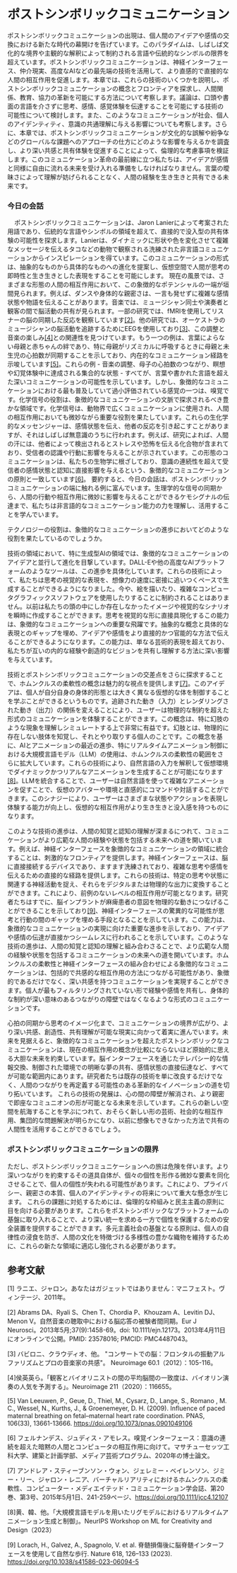 <center> <h1> ポストシンボリックコミュニケーション </h1> </center>

ポストシンボリックコミュニケーションの出現は、個人間のアイデアや感情の交換における新たな時代の幕開けを告げています。このパラダイムは、しばしば文化的な境界や主観的な解釈によって制約される言語や伝統的なシンボルの限界を超えています。ポストシンボリックコミュニケーションは、神経インターフェース、仲介現実、高度なAIなどの最先端の技術を活用して、より直感的で直接的な人間の相互作用を促進します。本章では、これらの技術のいくつかを説明し、ポストシンボリックコミュニケーションの概念とフロンティアを探求し、人間関係、教育、協力の革新を可能にする方法について考察します。議論は、口頭や書面の言語を介さずに思考、感情、感覚体験を伝達することを可能にする技術の可能性について検討します。また、このようなコミュニケーションが社会、個人のアイデンティティ、意識の共通理解に与える影響についても考察します。さらに、本章では、ポストシンボリックコミュニケーションが文化的な誤解や紛争などのグローバルな課題へのアプローチの仕方にどのような影響を与えるかを調査し、より深い共感と共有体験を促進することによって、倫理的な考慮事項を検証します。このコミュニケーション革命の最前線に立つ私たちは、アイデアが感情と同様に自由に流れる未来を受け入れる準備をしなければなりません。言葉の曖昧さによって理解が妨げられることなく、人間の経験を生き生きと共有できる未来です。

### 今日の会話

&nbsp;&nbsp;&nbsp;&nbsp;ポストシンボリックコミュニケーションは、Jaron Lanierによって考案された用語であり、伝統的な言語やシンボルの領域を超えて、直接的で没入型の共有体験の可能性を探求します。Lanierは、ダイナミックに形状や色を変化させて複雑なメッセージを伝えるタコなどの動物で観察される洗練された非言語コミュニケーションからインスピレーションを得ています。このコミュニケーションの形式は、抽象的なものから具体的なものへの進化を提案し、仮想空間で人間が思考の即時性と生き生きとした表現をすることを可能にします。
現在の風景では、さまざまな形態の人間の相互作用において、この象徴的なポテンシャルの一端が垣間見られます。例えば、ダンスや身体的な親密さは、一言も発せずに複雑な感情状態や物語を伝えることがあります。音楽では、ミュージシャン同士や演奏者と観客の間で脳活動の共有が見られます。一部の研究では、fMRIを使用してリスナーの脳の同期した反応を観察しています[[2]](#2)。他の研究では、オーケストラのミュージシャンの脳活動を追跡するためにEEGを使用しており[[3]](#3)、この調整と音楽の楽しみ[[4]](#4)との関連性を見つけています。もう一つの例は、言葉によらない母親と赤ちゃんの絆であり、特に母親がリズミカルに呼吸するときに母親と未生児の心拍数が同期することを示しており、内在的なコミュニケーション経路を示唆しています[[5]](#5)。これらの例 - 音楽の調整、母子の心拍数のつながり、瞑想や幻覚体験中に達成される集合的な状態 - すべてが、言葉や書かれた言語を超えた深いコミュニケーションの可能性を示しています。しかし、象徴的なコミュニケーションにおける最も普及していて過小評価されている感覚の一つは、嗅覚です。化学信号の役割は、象徴的なコミュニケーションの文脈で探求されるべき豊かな領域です。化学信号は、動物界で広くコミュニケーションに使用され、人間の相互作用においても微妙ながら重要な役割を果たしています。これらの生化学的なメッセンジャーは、感情状態を伝え、他者の反応を引き起こすことがありますが、それはしばしば無意識のうちに行われます。例えば、研究によれば、人間の汗には、他者によって検出されるとストレスや恐怖を伝える化合物が含まれており、受信者の認識や行動に影響を与えることが示されています。この形態のコミュニケーションは、私たちの生物学に根ざしており、意識の連続性を超えて受信者の感情状態と認知に直接影響を与えるという、象徴的なコミュニケーションの原則と一致しています[[6]](#6)。
要約すると、今日の会話は、ポストシンボリックコミュニケーションの端に触れる例に富んでいます。生理学的な信号の同期から、人間の行動や相互作用に微妙に影響を与えることができるケモシグナルの伝達まで、私たちは非言語的なコミュニケーション能力の力を理解し、活用することを学んでいます。


テクノロジーの役割は、象徴的なコミュニケーションの進歩においてどのような役割を果たしているのでしょうか。

技術の領域において、特に生成型AIの領域では、象徴的なコミュニケーションのアイデアと並行して進化を目撃しています。DALL-Eや他の高度なAIプラットフォームのようなツールは、この進歩を具体化しています。これらの技術によって、私たちは思考の視覚的な表現を、想像力の速度に密接に追いつくペースで生成することができるようになりました。今や、絵を描いたり、複雑なコンピュータグラフィックスソフトウェアを使用したりすることに制約されることはありません。以前は私たちの頭の中にしか存在しなかったイメージや視覚的なシナリオを瞬時に作成することができます。思考を視覚的な形に直接具現化するこの能力は、象徴的なコミュニケーションへの重要な飛躍です。抽象的な概念と具体的な表現とのギャップを埋め、アイデアや感情をより直接的かつ官能的な方法で伝えることができるようになります。この能力は、単なる芸術的表現を超えており、私たちが互いの内的な経験や創造的なビジョンを共有し理解する方法に深い影響を与えています。

技術とポストシンボリックコミュニケーションの交差点をさらに探求することで、ホムンクルスの柔軟性の概念は魅力的な視点を提供します[[7]](#7)。このアイデアは、個人が自分自身の身体的形態とは大きく異なる仮想的な体を制御することを学ぶことができるというものです。追跡された動き（入力）とレンダリングされた動き（出力）の関係を変えることにより、ユーザーは物理的な制約を超えた形式のコミュニケーションを体験することができます。この概念は、特に幻肢のような現象を理解しシミュレートする上で非常に有益です。幻肢とは、物理的に存在しない肢体を知覚し、それとやり取りする個人のことです。この概念を基に、AIとアニメーションの最近の進歩、特にリアルタイムアニメーション制御における大規模言語モデル（LLM）の使用は、ホムンクルスの柔軟性の範囲をさらに拡大しています。これらの技術により、自然言語の入力を解釈して仮想環境でダイナミックかつリアルなアニメーションを生成することが可能になります[[8]](#8)。LLMを統合することで、ユーザーは自然言語を使って複雑なアニメーションを促すことで、仮想のアバターや環境と直感的にコマンドや対話することができます。このシナジーにより、ユーザーはさまざまな状態やアクションを表現し体験する能力が向上し、仮想的な相互作用がより生き生きと没入感を持つものになります。

このような技術の進歩は、人間の知覚と認知の理解が深まるにつれて、コミュニケーションがより広範な人間の経験や状態を包括する未来への道を開いています。例えば、神経インターフェースを象徴的なコミュニケーションの領域に統合することは、刺激的なフロンティアを提供します。神経インターフェースは、脳に直接接続するデバイスであり、ますます洗練されており、複雑な思考や感情を伝えるための直接的な経路を提供します。これらの技術は、特定の思考や状態に関連する神経活動を捉え、それらをデジタルまたは物理的な出力に変換することができます。これにより、前例のないレベルの相互作用が可能となります。研究者たちはすでに、脳インプラントが麻痺患者の意図を物理的な動きにつなげることができることを示しており[[9]](#9)、神経インターフェースの驚異的な可能性が思考と行動の間のギャップを埋める手段となることを示しています。この能力は、象徴的なコミュニケーションの実現に向けた重要な進歩を示しており、アイデアや感情の伝達が直接かつシームレスに行われることを示しています。このような技術の進歩は、人間の知覚と認知の理解と組み合わさることで、より広範な人間の経験や状態を包括するコミュニケーションの未来への道を開いています。ホムンクルスの柔軟性と神経インターフェースの組み合わせによる象徴的なコミュニケーションは、包括的で共感的な相互作用の方法につながる可能性があり、象徴的であるだけでなく、深い共感を持つコミュニケーションを実現することができます。個人が最もフィルタリングされていない形で経験や感情を共有し、身体的な制約が深い意味のあるつながりの障壁ではなくなるような形式のコミュニケーションです。

心拍の同期から思考のイメージ化まで、コミュニケーションの境界が広がり、より深い共感、創造性、共有理解が可能な現実に向かって着実に進んでいます。未来を見据えると、象徴的なコミュニケーションを超えたポストシンボリックなコミュニケーションは、現在の相互作用の概念が比較にならないほど原始的に思える大胆な未来を約束しています。脳インターフェースを通じたテレパシー的な情報交換、制御された環境での明晰な夢の共有、感情状態の直接伝達など、すべてが可能な範囲内にあります。研究者たちは既存の技術を単に改良するだけでなく、人間のつながりを再定義する可能性のある革新的なイノベーションの道を切り拓いています。
これらの技術の発展は、心の間の障壁が解消され、より親密で即座なコミュニオンの形が可能となる未来を示しています。これらの新しい空間を航海することを学ぶにつれて、おそらく新しい形の芸術、社会的な相互作用、集団的な問題解決が明らかになり、以前に想像もできなかった方法で共有の人間性を活用することができるでしょう。


### ポストシンボリックコミュニケーションの限界

ただし、ポストシンボリックコミュニケーションへの旅は危険を伴います。より深いつながりを約束するその道具自体が、個々の個性を形作る微妙な要素を同化させることで、個人の個性が失われる可能性があります。これにより、プライバシー、親密さの本質、個人のアイデンティティの将来について重大な懸念が生じます。
これらの課題に対処するためには、倫理的な枠組みと民主主義の原則に目を向ける必要があります。これらをポストシンボリックなプラットフォームの基盤に取り入れることで、より深い統一を求める一方で個性を保護するための安全装置を提供することができます。多元主義社会の基盤となる原則は、個人の自律性の浸食を防ぎ、人間の文化を特徴づける多様性の豊かな織物を維持するために、これらの新たな領域に適応し強化される必要があります。


## 参考文献

<a id="1">[1]</a> ラニエ、ジャロン。あなたはガジェットではありません：マニフェスト。ヴィンテージ、2011年。

<a id="2">[2]</a> Abrams DA、Ryali S、Chen T、Chordia P、Khouzam A、Levitin DJ、Menon V。自然音楽の聴取中における脳応答の被験者間同期。Eur J Neurosci。2013年5月;37(9):1458-69。doi: 10.1111/ejn.12173。2013年4月11日にオンラインで公開。PMID: 23578016; PMCID: PMC4487043。

<a id="3">[3]</a> バビロニ、クラウディオ、他。 "コンサートでの脳：フロンタルの振動アルファリズムとプロの音楽家の共感"。 Neuroimage 60.1（2012）：105-116。


<a id="4">[4]</a>侯英英ら。「観客とバイオリニストの間の平均脳間の一致度は、バイオリン演奏の人気を予測する」。Neuroimage 211（2020）：116655。

<a id="5">[5]</a> Van Leeuwen, P., Geue, D., Thiel, M., Cysarz, D., Lange, S., Romano , M. C., Wessel, N., Kurths, J., & Groenemeyer, D. H. (2009). Influence of paced maternal breathing on fetal–maternal heart rate coordination. PNAS, 106(33), 13661-13666. https://doi.org/10.1073/pnas.0901049106


<a id="6">[6]</a> フェルナンデス、ジュディス・アモレス。嗅覚インターフェース：意識の連続を超えた暗黙の人間とコンピュータの相互作用に向けて。マサチューセッツ工科大学、建築と計画学部、メディア芸術プログラム、2020年の博士論文。

<a id="7">[7]</a> アンドレア・スティーブンソン・ウォン、ジェレミー・ベイレンソン、ジミー・リー、ジャロン・レニア、バーチャルリアリティにおけるホムンクルスの柔軟性、コンピューター・メディエイテッド・コミュニケーション学会誌、第20巻、第3号、2015年5月1日、241-259ページ、https://doi.org/10.1111/jcc4.12107

<a id="8">[8]</a>黄、韓、他。「大規模言語モデルを用いたリグモデルにおけるリアルタイムアニメーション生成と制御」。NeurIPS Workshop on ML for Creativity and Design（2023）

<a id="8">[9]</a> Lorach, H., Galvez, A., Spagnolo, V. et al. 脊髄損傷後に脳脊髄インターフェースを使用して自然な歩行. Nature 618, 126–133 (2023). https://doi.org/10.1038/s41586-023-06094-5
